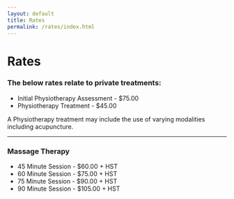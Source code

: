 ```yaml
---
layout: default
title: Rates
permalink: /rates/index.html
---
```


# Rates

### The below rates relate to private treatments:
- Initial Physiotherapy Assessment - $75.00
- Physiotherapy Treatment - $45.00

A Physiotherapy treatment may include the use of varying modalities including acupuncture.

***

### Massage Therapy
- 45 Minute Session - $60.00 + HST
- 60 Minute Session - $75.00 + HST
- 75 Minute Session - $90.00 + HST
- 90 Minute Session - $105.00 + HST
